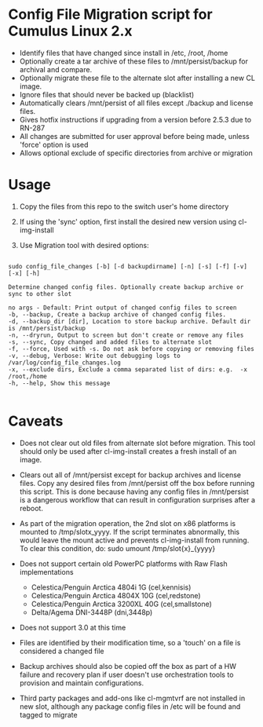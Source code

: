 # Config File Migration script for Cumulus Linux 2.x

- Identify files that have changed since install in /etc, /root, /home
- Optionally create a tar archive of these files to /mnt/persist/backup for archival and compare.
- Optionally migrate these file to the alternate slot after installing a new CL image.
- Ignore files that should never be backed up (blacklist)
- Automatically clears /mnt/persist of all files except ./backup and license files.
- Gives hotfix instructions if upgrading from a version before 2.5.3 due to RN-287
- All changes are submitted for user approval before being made, unless 'force' option is used
- Allows optional exclude of specific directories from archive or migration


# Usage

1. Copy the files from this repo to the switch user's home directory

1. If using the 'sync' option, first install the desired new version
  using cl-img-install

1. Use Migration tool with desired options:

<pre><code>
sudo config_file_changes [-b] [-d backupdirname] [-n] [-s] [-f] [-v] [-x] [-h]
     
Determine changed config files. Optionally create backup archive or sync to other slot

no args - Default: Print output of changed config files to screen
-b, --backup, Create a backup archive of changed config files.
-d, --backup_dir [dir], Location to store backup archive. Default dir is /mnt/persist/backup
-n, --dryrun, Output to screen but don't create or remove any files
-s, --sync, Copy changed and added files to alternate slot
-f, --force, Used with -s. Do not ask before copying or removing files
-v, --debug, Verbose: Write out debugging logs to /var/log/config_file_changes.log
-x, --exclude dirs, Exclude a comma separated list of dirs: e.g.  -x /root,/home
-h, --help, Show this message

</code></pre>


# Caveats
- Does not clear out old files from alternate slot before migration.
  This tool should only be used after cl-img-install creates a fresh
  install of an image.
 
- Clears out all of /mnt/persist except for backup archives and license files.
  Copy any desired files from /mnt/persist off the box before running this script.
  This is done because having any config files in /mnt/persist is a dangerous
  workflow that can result in configuration surprises after a reboot.

- As part of the migration operation, the 2nd slot on x86 platforms is
  mounted to /tmp/slotx_yyyy. If the script terminates abnormally, this would
  leave the mount active and prevents cl-img-install from running. To clear
  this condition, do:  sudo umount /tmp/slot{x}_{yyyy} 

- Does not support certain old PowerPC platforms with Raw Flash implementations
    - Celestica/Penguin Arctica 4804i 1G (cel,kennisis)
    - Celestica/Penguin Arctica 4804X 10G (cel,redstone)
    - Celestica/Penguin Arctica 3200XL 40G (cel,smallstone)
    - Delta/Agema DNI-3448P (dni,3448p)

- Does not support 3.0 at this time

- Files are identified by their modification time, so a 'touch' on a file
  is considered a changed file

- Backup archives should also be copied off the box as part of a HW failure
  and recovery plan if user doesn't use orchestration tools to provision
  and maintain configurations.
  
- Third party packages and add-ons like cl-mgmtvrf are not installed in new slot,
  although any package config files in /etc will be found and tagged to migrate

